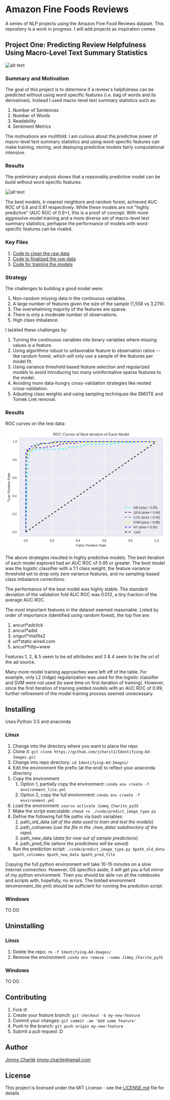 # Amazon Fine Foods Reviews
A series of NLP projects using the Amazon Fine Food Reviews dataset. This repository is a work in progress. I will add projects as inspiration comes. 

## Project One: Predicting Review Helpfulness Using Macro-Level Text Summary Statistics  

![alt text](https://github.com/jcharit1/Amazon-Fine-Foods-Reviews/blob/master/plots/ROC_Basic.png "Word Cloud of Helpful Reviews")  

### Summary and Motivation  

The goal of this project is to determine if a review's helpfulness can be predicted without using word specific features (i.e. bag of words and its derivatives). Instead I used macro-level text summary statistics such as:  

1. Number of Sentences
2. Number of Words
3. Readability 
4. Sentiment Metrics

The motivations are multifold: I am curious about the predictive power of macro-level text summary statistics and using word-specific features can make training, storing, and deploying predictive models fairly computational intensive. 

### Results 

The preliminary analysis shows that a reasonably predictive model can be build without word specific features:  

![alt text](https://github.com/jcharit1/Amazon-Fine-Foods-Reviews/blob/master/plots/ROC_Basic.png "AUC ROC on Test Data of Basic Models")  

The best models, k-nearest neighbors and random forest, achieved AUC ROC of 0.8 and 0.81 respectively. While these models are not "highly predictive" (AUC ROC of 0.9+), this is a proof of concept. With more aggressive model training and a more diverse set of macro-level text summary statistics, perhapse the performance of models with word-specific features can be rivaled.

### Key Files

1. [Code to clean the raw data](https://github.com/jcharit1/Amazon-Fine-Foods-Reviews/blob/master/code/data_cleaning.ipynb)
2. [Code to finalized the raw data](https://github.com/jcharit1/Amazon-Fine-Foods-Reviews/blob/master/code/finalizing_model_data.ipynb)
3. [Code for training the models](https://github.com/jcharit1/Amazon-Fine-Foods-Reviews/blob/master/code/model_building_part_1.ipynb)



### Strategy

The challenges to building a good model were:  

1. Non-random missing data in the continuous variables.
2. A large number of features given the size of the sample (1,558 vs 3,279).
3. The overwhelming majority of the features are sparse.
4. There is only a moderate number of observations.
5. High class imbalance.

I tackled these challenges by:

1. Turning the continuous variables into binary variables where missing values is a feature.
2. Using algorithms robust to unfavorable feature to observation ratios -- like random forest, which will only use a sample of the features per model fit.
3. Using variance threshold based feature selection and regularized models to avoid introducing too many uninformative sparse features to the model.
4. Avoiding more data-hungry cross-validation strategies like nested cross-validation.
5. Adjusting class weights and using sampling techniques like SMOTE and Tomek Link removal.

### Results

ROC curves on the test data:

![alt text](https://github.com/jcharit1/Identifying-Ad-Images/blob/master/plots/ROC_Best.png "AUC ROC on Test Data of Best Models")

The above strategies resulted in highly predictive models. The best iteration of each model explored had an AUC ROC of 0.95 or greater. The best model was the logistic classifier with a 1:1 class weight, the feature variance threshold set to drop only zero variance features, and no sampling-based class imbalance corrections. 

The performance of the best model was highly stable. The standard deviation of the validation fold AUC ROC was 0.012, a tiny fraction of the average AUC ROC.

The most important features in the dataset seemed reasonable. Listed by order of importance (identified using random forest), the top five are:

1. ancurl*adclick
2. ancurl*adid
3. origurl*misfits2
4. url*static.wired.com
5. ancurl*http+www

Features 1, 2, & 5 seem to be ad attributes and 3 & 4 seem to be the url of the ad source. 

Many more model training approaches were left off of the table. For example, only L2 (ridge) regularization was used for the logistic classifier and SVM were not used (to save time on first iteration of training). However, since the first iteration of training yielded models with an AUC ROC of 0.99, further refinement of the model training process seemed unnecessary.



## Installing

Uses Python 3.5 and anaconda

### Linux 
1. Change into the directory where you want to place the repo
2. Clone it: `git clone https://github.com/jcharit1/Identifying-Ad-Images.git`
3. Change into repo directory: `cd Identifying-Ad-Images/`
4. Edit the environment file prefix (at the end) to reflect your anaconda directory
4. Copy the environment
	1. Option 1, partially copy the environment: `conda env create -f environment_lite.yml`
	2. Option 2, copy the full environment: `conda env create -f environment.yml`
5. Load the environment: `source activate Jimmy_Charite_py35`
6. Make the script executable: `chmod +x ./code/predict_image_type.py`
7. Define the following full file paths via bash variables:
	1. path_old_data (_all of the data used to train and test the models_)
	2. path_colnames (_use the file in the ./raw_data/ subdirectory of the repo_)
	3. path_new_data (_data for new out of sample predictions_)
	4. path_pred_file (_where the predictions will be saved_)
8. Run the prediction script: `./code/predict_image_type.py $path_old_data $path_colnames $path_new_data $path_pred_file`

Copying the full python environment will take 10-15 minutes on a slow internet connection. However, OS specifics aside, it will get you a full mirror of my python environment. Then you should be able run all the notebooks and scripts with, hopefully, no errors. The limited environment (environment_lite.yml) should be sufficient for running the prediction script.

### Windows
TO DO

## Uninstalling

### Linux
1. Delete the repo: `rm -f Identifying-Ad-Images/`
2. Remove the environment: `conda env remove --name Jimmy_Charite_py35`

### Windows
TO DO

## Contributing

1. Fork it!
2. Create your feature branch: `git checkout -b my-new-feature`
3. Commit your changes: `git commit -am 'Add some feature'`
4. Push to the branch: `git push origin my-new-feature`
5. Submit a pull request :D

## Author

[Jimmy Charité](https://github.com/jcharit1)
jimmy.charite@gmail.com

## License

This project is licensed under the MIT License - see the [LICENSE.md](https://github.com/jcharit1/Identifying-Ad-Images/blob/master/License.md) file for details
